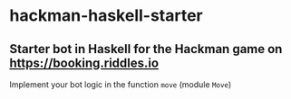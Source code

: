hackman-haskell-starter
=======================

Starter bot in Haskell for the Hackman game on https://booking.riddles.io
-------------------------------------------------------------------------

Implement your bot logic in the function `move` (module `Move`)